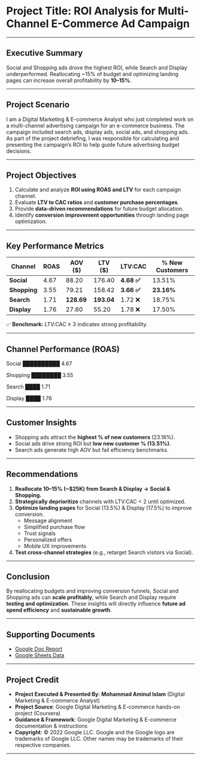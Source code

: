 # **Project Title**: ROI Analysis for Multi-Channel E-Commerce Ad Campaign  

---

## Executive Summary  
Social and Shopping ads drove the highest ROI, while Search and Display underperformed. Reallocating ~15% of budget and optimizing landing pages can increase overall profitability by **10–15%**.  

---

## **Project Scenario**  
I am a Digital Marketing & E-commerce Analyst who just completed work on a multi-channel advertising campaign for an e-commerce business. The campaign included search ads, display ads, social ads, and shopping ads. As part of the project debriefing, I was responsible for calculating and presenting the campaign’s ROI to help guide future advertising budget decisions. 

---

## Project Objectives  
1. Calculate and analyze **ROI using ROAS and LTV** for each campaign channel.  
2. Evaluate **LTV to CAC ratios** and **customer purchase percentages**.  
3. Provide **data-driven recommendations** for future budget allocation.  
4. Identify **conversion improvement opportunities** through landing page optimization.  

---

## Key Performance Metrics  

| Channel      | ROAS  | AOV ($) | LTV ($) | LTV:CAC | % New Customers |  
|--------------|-------|---------|---------|---------|-----------------|  
| **Social**   | 4.67  | 88.20   | 176.40  | **4.68 ✅** | 13.51% |  
| **Shopping** | 3.55  | 79.21   | 158.42  | **3.66 ✅** | **23.16%** |  
| **Search**   | 1.71  | **128.69** | **193.04** | 1.72 ❌ | 18.75% |  
| **Display**  | 1.76  | 27.60   | 55.20   | 1.78 ❌ | 17.50% |  

✅ **Benchmark:** LTV:CAC ≥ 3 indicates strong profitability.  

---

## Channel Performance (ROAS)  

Social ██████████ 4.67

Shopping ████████ 3.55

Search ████ 1.71

Display ████ 1.76

---

## Customer Insights  
- Shopping ads attract the **highest % of new customers** (23.16%).  
- Social ads drive strong ROI but **low new customer % (13.51%)**.  
- Search ads generate high AOV but fail efficiency benchmarks.  

---

## Recommendations  
1. **Reallocate 10–15% (~$25K) from Search & Display → Social & Shopping.**  
2. **Strategically deprioritize** channels with LTV:CAC < 2 until optimized.  
3. **Optimize landing pages** for Social (13.5%) & Display (17.5%) to improve conversion.  
   - Message alignment  
   - Simplified purchase flow  
   - Trust signals  
   - Personalized offers  
   - Mobile UX improvements  
4. **Test cross-channel strategies** (e.g., retarget Search visitors via Social).  

---

## Conclusion  
By reallocating budgets and improving conversion funnels, Social and Shopping ads can **scale profitably**, while Search and Display require **testing and optimization**. These insights will directly influence **future ad spend efficiency** and **sustainable growth**.  

---

## Supporting Documents  
- [Google Doc Report](https://docs.google.com/document/d/1wP0_18egcI3OyLKvYz7KZQ6MZf4bM_X1D_eZqNjtNSQ/edit?usp=drive_link)  
- [Google Sheets Data](https://docs.google.com/spreadsheets/d/1Tfyb1eP4J66fXbFu94dZgqOjxk2_4aq7Rk3czZJxPqg/edit?usp=drive_link)  

---

## Project Credit  
- **Project Executed & Presented By**: **Mohammad Aminul Islam** (Digital Marketing & E-commerce Analyst)  
- **Project Source**: Google Digital Marketing & E-commerce hands-on project (Coursera)  
- **Guidance & Framework**: Google Digital Marketing & E-commerce documentation & instructions  
- **Copyright**: © 2022 Google LLC. Google and the Google logo are trademarks of Google LLC. Other names may be trademarks of their respective companies.  

---
